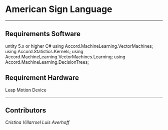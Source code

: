 # American Sign Language
---
## Requirements Software
untity 5.x or higher
C#
using Accord.MachineLearning.VectorMachines;
using Accord.Statistics.Kernels;
using Accord.MachineLearning.VectorMachines.Learning;
using Accord.MachineLearning.DecisionTrees;

## Requirement Hardware
Leap Motion Device

---
## Contributors
*Cristina Villarroel*
*Luis Averhoff*
